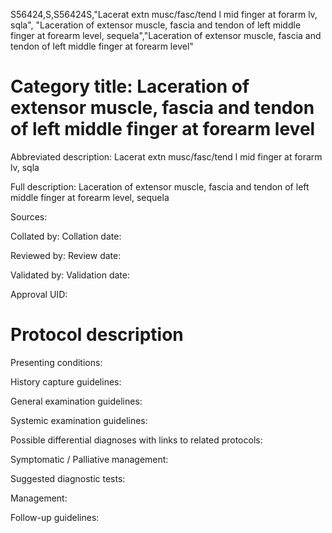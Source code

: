 S56424,S,S56424S,"Lacerat extn musc/fasc/tend l mid finger at forarm lv, sqla", "Laceration of extensor muscle, fascia and tendon of left middle finger at forearm level, sequela","Laceration of extensor muscle, fascia and tendon of left middle finger at forearm level"
# Category title: Laceration of extensor muscle, fascia and tendon of left middle finger at forearm level

Abbreviated description: Lacerat extn musc/fasc/tend l mid finger at forarm lv, sqla

Full description: Laceration of extensor muscle, fascia and tendon of left middle finger at forearm level, sequela

Sources:

Collated by:
Collation date:

Reviewed by:
Review date:

Validated by:
Validation date:

Approval UID:

# Protocol description

Presenting conditions:

History capture guidelines:

General examination guidelines:

Systemic examination guidelines:

Possible differential diagnoses with links to related protocols:

Symptomatic / Palliative management:

Suggested diagnostic tests:

Management:

Follow-up guidelines:
